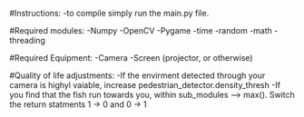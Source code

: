 #Instructions:
  -to compile simply run the main.py file.

#Required modules:
  -Numpy
  -OpenCV
  -Pygame
  -time
  -random
  -math
  -threading
  
#Required Equipment:
  -Camera
  -Screen (projector, or otherwise)
  
#Quality of life adjustments:
  -If the envirment detected through your camera is highyl vaiable, increase pedestrian_detector.density_thresh
  -If you find that the fish run towards you, within sub_modules --> max(). Switch the return statments 1 -> 0 and 0 -> 1
